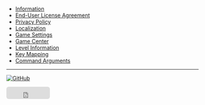   * [Information](/en/dlce)
  * [End-User License Agreement](/en/dlce/eula.md)
  * [Privacy Policy](/en/dlce/privacy.md)
  * [Localization](/en/dlce/localization.md)
  * [Game Settings](/en/dlce/game-settings.md)
  * [Game Center](/en/dlce/game-center.md)
  * [Level Information](/en/dlce/level_information.md)
  * [Key Mapping](/en/dlce/key_mapping.md)
  * [Command Arguments](/en/dlce/commands.md)
--------------

[![GitHub](https://img.shields.io/badge/dynamic/json?url=https%3A%2F%2Fapi.swo.moe%2Fstats%2Fgithub%2FAaron8052&query=count&color=181717&label=GitHub&labelColor=282c34&logo=github&suffix=+follows&cacheSeconds=3600)](https://github.com/Aaron8052)
<iframe src="https://github.com/sponsors/Aaron8052/button" title="Sponsor Aaron8052" height="32" width="114" style="border: 0; border-radius: 6px;"></iframe>